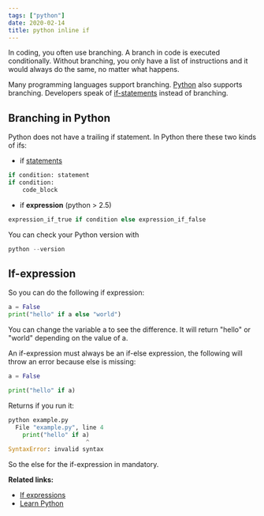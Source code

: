 ```yaml
---
tags: ["python"]
date: 2020-02-14
title: python inline if
---
```

In coding, you often use branching. A branch in code is executed conditionally. Without branching, you only have a list of instructions and it would always do the same, no matter what happens. 

Many programming languages support branching. <a href="https://python.org">Python</a> also supports branching. Developers speak of <a href="https://pythonbasics.org/if-statements/">if-statements</a> instead of branching. 

## Branching in Python

Python does not have a trailing if statement.
In Python there these two kinds of ifs:

* if <a href="https://pythonbasics.org/if-statements/">statements</a>

```python
if condition: statement
if condition:
    code_block
```

* if **expression** (python > 2.5)

```python
expression_if_true if condition else expression_if_false
```

You can check your Python version with 

```python
python --version
```

## If-expression

So you can do the following if expression:

```python
a = False
print("hello" if a else "world")
```

You can change the variable a to see the difference. It will return "hello" or "world" depending on the value of a.

An if-expression must always be an if-else expression, the following will throw an error because else is missing:

```python
a = False

print("hello" if a)
```

Returns if you run it:

```python
python example.py
  File "example.py", line 4
    print("hello" if a)
                      ^
SyntaxError: invalid syntax
```

So the else for the if-expression in mandatory.

**Related links:**
* <a href="https://docs.python.org/2.5/whatsnew/pep-308.html">If expressions</a>
* <a href="https://pythonbasics.org/">Learn Python</a>

